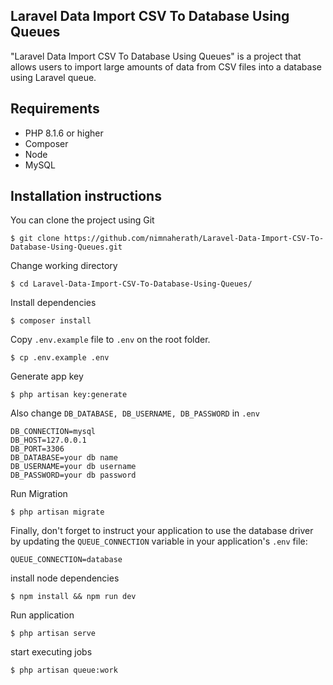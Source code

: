 ## Laravel Data Import CSV To Database Using Queues

"Laravel Data Import CSV To Database Using Queues" is a project that allows users to import large amounts of data from CSV files into a database using Laravel queue.

## Requirements 
- PHP 8.1.6 or higher
- Composer
- Node
- MySQL

## Installation instructions

You can clone the project using Git


```
$ git clone https://github.com/nimnaherath/Laravel-Data-Import-CSV-To-Database-Using-Queues.git
```

Change working  directory

```
$ cd Laravel-Data-Import-CSV-To-Database-Using-Queues/
```
Install dependencies 
```
$ composer install
```

Copy `.env.example` file to `.env` on the root folder.
```
$ cp .env.example .env
```

Generate app key
```
$ php artisan key:generate
```

Also change `DB_DATABASE, DB_USERNAME, DB_PASSWORD` in `.env`

```
DB_CONNECTION=mysql
DB_HOST=127.0.0.1
DB_PORT=3306
DB_DATABASE=your db name
DB_USERNAME=your db username
DB_PASSWORD=your db password
```
Run Migration 
```
$ php artisan migrate
```

Finally, don't forget to instruct your application to use the database driver by updating the `QUEUE_CONNECTION` variable in your application's `.env` file:

```
QUEUE_CONNECTION=database
```

install node dependencies

```
$ npm install && npm run dev
```


Run application 
```
$ php artisan serve
```

start executing jobs
```
$ php artisan queue:work
```
